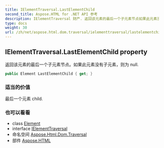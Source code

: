 ```yaml
---
title: IElementTraversal.LastElementChild
second_title: Aspose.HTML for .NET API 参考
description: IElementTraversal 财产. 返回该元素的最后一个子元素节点如果此元素没有子元素则为 null.
type: docs
weight: 30
url: /zh/net/aspose.html.dom.traversal/ielementtraversal/lastelementchild/
---
```

## IElementTraversal.LastElementChild property

返回该元素的最后一个子元素节点。如果此元素没有子元素，则为 null.

```csharp
public Element LastElementChild { get; }
```

### 适当的价值

最后一个元素 child.

### 也可以看看

* class [Element](../../../aspose.html.dom/element/)
* interface [IElementTraversal](../)
* 命名空间 [Aspose.Html.Dom.Traversal](../../ielementtraversal/)
* 部件 [Aspose.HTML](../../../)


